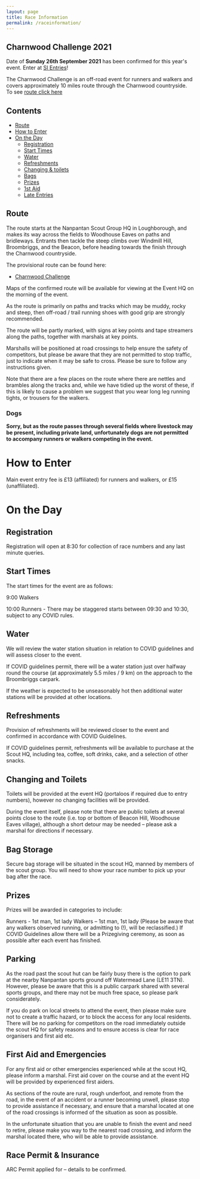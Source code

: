 ```yaml
---
layout: page
title: Race Information
permalink: /raceinformation/
---
```


## Charnwood Challenge 2021
Date of **Sunday 26th September 2021** has been confirmed for this year's event.
Enter at [SI Entries](https://www.sientries.co.uk/event.php?event_id=8358)!


The Charnwood Challenge is an off-road event for runners and walkers and covers approximately 10 miles route through the Charnwood countryside. To see [route click here](https://charnwoodchallenge.me/raceinformation/#route)


## Contents

* [Route](https://charnwoodchallenge.me/raceinformation/#route)
* [How to Enter](https://charnwoodchallenge.me/raceinformation/#how-to-enter)
* [On the Day](https://charnwoodchallenge.me/raceinformation/#on-the-day)
  * [Registration](https://charnwoodchallenge.me/raceinformation/#registration)
  * [Start Times](https://charnwoodchallenge.me/raceinformation/#start-times)
  * [Water](https://charnwoodchallenge.me/raceinformation/#water) 
  * [Refreshments](https://charnwoodchallenge.me/raceinformation/#refreshments)
  * [Changing & toilets](https://charnwoodchallenge.me/raceinformation/#changing-and-toilets)
  * [Bags](https://charnwoodchallenge.me/raceinformation/#bag-storage)
  * [Prizes](https://charnwoodchallenge.me/raceinformation/#prizes)
  * [1st Aid](https://charnwoodchallenge.me/raceinformation/#first-aid)
  * [Late Entries](https://charnwoodchallenge.me/raceinformation/#late-entries)


## Route

The route starts at the Nanpantan Scout Group HQ in Loughborough, and makes its way across the fields to Woodhouse Eaves on paths and bridleways.  Entrants then tackle the steep climbs over Windmill Hill, Broombriggs, and the Beacon, before heading towards the finish through the Charnwood countryside.

The provisional route can be found here: 

- [Charnwood Challenge](https://charnwoodchallenge.me/Leaflet/charnwoodchallenge/index.html)



Maps of the confirmed route will be available for viewing at the Event HQ on the morning of the event.

As the route is primarily on paths and tracks which may be muddy, rocky and steep, then off-road / trail running shoes with good grip are strongly recommended. 

The route will be partly marked, with signs at key points and tape streamers along the paths, together with marshals at key points.

Marshalls will be positioned at road crossings to help ensure the safety of competitors, but please be aware that they are not permitted to stop traffic, just to indicate when it may be safe to cross.  Please be sure to follow any instructions given. 

Note that there are a few places on the route where there are nettles and brambles along the tracks and, while we have tidied up the worst of these, if this is likely to cause a problem we suggest that you wear long leg running tights, or trousers for the walkers.

### Dogs 

**Sorry, but as the route passes through several fields where livestock may be present, including private land, unfortunately dogs are not permitted to accompany runners or walkers competing in the event.**

# How to Enter

Main event entry fee is £13 (affiliated) for runners and walkers, or £15 (unaffiliated).


# On the Day

## Registration 

Registration will open at 8:30 for collection of race numbers and any last minute queries. 

## Start Times 

The start times for the event are as follows: 

 9:00  Walkers 

 10:00 Runners - There may be staggered starts between 09:30 and 10:30, subject to any COVID rules.

## Water 

We will review the water station situation in relation to COVID guidelines and will assess closer to the event. 

If COVID guidelines permit, there will be a water station just over halfway round the course (at approximately 5.5 miles / 9 km) on the approach to the Broombriggs carpark. 

If the weather is expected to be unseasonably hot then additional water stations will be provided at other locations. 


## Refreshments 

Provision of refreshments will be reviewed closer to the event and confirmed in accordance with COVID Guidelines.

If COVID guidelines permit, refreshments will be available to purchase at the Scout HQ, including tea, coffee, soft drinks, cake, and a selection of other snacks. 


## Changing and Toilets 

Toilets will be provided at the event HQ (portaloos if required due to entry numbers), however no changing facilities will be provided.

During the event itself, please note that there are public toilets at several points close to the route (i.e. top or bottom of Beacon Hill, Woodhouse Eaves village), although a short detour may be needed – please ask a marshal for directions if necessary. 


## Bag Storage 

Secure bag storage will be situated in the scout HQ, manned by members of the scout group. You will need to show your race number to pick up your bag after the race. 

## Prizes 

Prizes will be awarded in categories to include: 

Runners - 1st man, 1st lady 
Walkers – 1st man, 1st lady (Please be aware that any walkers observed running, or admitting to (!), will be reclassified.) If COVID Guidelines allow there will be a Prizegiving ceremony, as soon as possible after each event has finished. 

## Parking 

As the road past the scout hut can be fairly busy there is the option to park at the nearby Nanpantan sports ground off Watermead Lane (LE11 3TN). However, please be aware that this is a public carpark shared with several sports groups, and there may not be much free space, so please park considerately. 

If you do park on local streets to attend the event, then please make sure not to create a traffic hazard, or to block the access for any local residents. There will be no parking for competitors on the road immediately outside the scout HQ for safety reasons and to ensure access is clear for race organisers and first aid etc. 


## First Aid and Emergencies 

For any first aid or other emergencies experienced while at the scout HQ, please inform a marshal. First aid cover on the course and at the event HQ will be provided by experienced first aiders.  

As sections of the route are rural, rough underfoot, and remote from the road, in the event of an accident or a runner becoming unwell, please stop to provide assistance if necessary, and ensure that a marshal located at one of the road crossings is informed of the situation as soon as possible.

In the unfortunate situation that you are unable to finish the event and need to retire, please make you way to the nearest road crossing, and inform the marshal located there, who will be able to provide assistance.

## Race Permit & Insurance 

ARC Permit applied for – details to be confirmed. 


